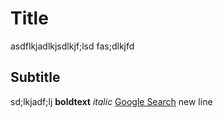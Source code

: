 # Title
asdflkjadlkjsdlkjf;lsd
fas;dlkjfd
## Subtitle
sd;lkjadf;lj
**boldtext**
_italic_
[Google Search](https://google.com)
new line

